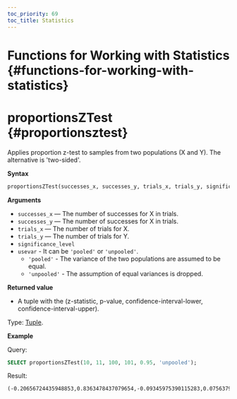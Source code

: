 ```yaml
---
toc_priority: 69
toc_title: Statistics
---
```


# Functions for Working with Statistics {#functions-for-working-with-statistics}

# proportionsZTest {#proportionsztest}

Applies proportion z-test to samples from two populations (X and Y). The alternative is 'two-sided'.

**Syntax**

``` sql
proportionsZTest(successes_x, successes_y, trials_x, trials_y, significance_level, usevar)
```

**Arguments**

- `successes_x` — The number of successes for X in trials.
- `successes_y` — The number of successes for X in trials.
- `trials_x` — The number of trials for X.
- `trials_y` — The number of trials for Y.
- `significance_level`
- `usevar` - It can be `'pooled'` or `'unpooled'`.
  - `'pooled'` - The variance of the two populations are assumed to be equal.
  - `'unpooled'` - The assumption of equal variances is dropped.

**Returned value**

-   A tuple with the (z-statistic, p-value, confidence-interval-lower, confidence-interval-upper).

Type: [Tuple](../../sql-reference/data-types/tuple.md).

**Example**

Query:

``` sql
SELECT proportionsZTest(10, 11, 100, 101, 0.95, 'unpooled');
```

Result:

``` text
(-0.20656724435948853,0.8363478437079654,-0.09345975390115283,0.07563797172293502)
```

